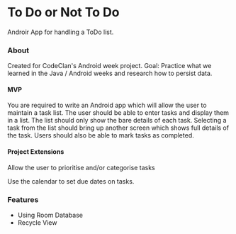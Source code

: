 <h1>To Do or Not To Do</h1>
<p>Androir App for handling a ToDo list.</p>
<h3>About</h3>
<p>Created for CodeClan's Android week project.
Goal: Practice what we learned in the Java / Android weeks and research how to persist data.

<h4>MVP</h4>

You are required to write an Android app which will allow the user to maintain a task list. The user should be able to enter tasks and display them in a list. The list should only show the bare details of each task. Selecting a task from the list should bring up another screen which shows full details of the task. Users should also be able to mark tasks as completed.

<h4>Project Extensions</h4>

<p>Allow the user to prioritise and/or categorise tasks</p>
<p>Use the calendar to set due dates on tasks.</p>
<h3>Features</h3>
<ul>
  <li>Using Room Database</li>
  <li>Recycle View</li>

</ul>
